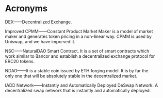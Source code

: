 # Acronyms

DEX——Decentralized Exchange.

Improved CPMM——Constant Product Market Maker is a model of market maker and generates token pricing in a non-linear way. CPMM is used by Uniswap, and we have imporved it.

NSC——NaturalDAO Smart Contract. It is a set of smart contracts which work similar to Bancor and establish a decentralized exchange protocol for ERC20 tokens.

NDAO——It is a stable coin issued by ETH forging model. It is by far the only one that will be absolutely stable in the decentralized market.

IADD Network——Instantly and Automatically Deployed DeSwap Network. A decentralized swap network that is instantly and automatically deployed.

